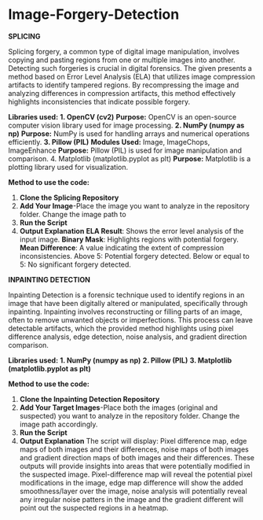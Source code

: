 # Image-Forgery-Detection
**SPLICING**

Splicing forgery, a common type of digital image manipulation, involves copying and pasting regions from one or multiple images into another. Detecting such forgeries is crucial in digital forensics. 
The given presents a method based on Error Level Analysis (ELA) that utilizes image compression artifacts to identify tampered regions. By recompressing the image and analyzing 
differences in compression artifacts, this method effectively highlights inconsistencies that indicate possible forgery.

**Libraries used:**
**1. OpenCV (cv2)**
**Purpose:** OpenCV is an open-source computer vision library used for image processing.
**2. NumPy (numpy as np)**
**Purpose:** NumPy is used for handling arrays and numerical operations efficiently.
**3. Pillow (PIL)**
**Modules Used:** Image, ImageChops, ImageEnhance
**Purpose:** Pillow (PIL) is used for image manipulation and comparison.
4. Matplotlib (matplotlib.pyplot as plt)
**Purpose:** Matplotlib is a plotting library used for visualization.

**Method to use the code:**
1. **Clone the Splicing Repository**
2. **Add Your Image**-Place the image you want to analyze in the repository folder. Change the image path to 
3. **Run the Script**
4. **Output Explanation**
**ELA Result**: Shows the error level analysis of the input image.
**Binary Mask**: Highlights regions with potential forgery.
**Mean Difference**: A value indicating the extent of compression inconsistencies.
Above 5: Potential forgery detected.
Below or equal to 5: No significant forgery detected.

**INPAINTING DETECTION**

Inpainting Detection is a forensic technique used to identify regions in an image that have been digitally altered or manipulated, specifically through inpainting. Inpainting involves reconstructing or filling parts of an image, often to remove unwanted objects or imperfections. This process can leave detectable artifacts, which the provided method highlights using pixel difference analysis, edge detection, noise analysis, and gradient direction comparison.

**Libraries used:**
**1. NumPy (numpy as np)**
**2. Pillow (PIL)**
**3. Matplotlib (matplotlib.pyplot as plt)**

**Method to use the code:**
1. **Clone the Inpainting Detection Repository**
2. **Add Your Target Images**-Place both the images (original and suspected) you want to analyze in the repository folder. Change the image path accordingly.  
3. **Run the Script**
4. **Output Explanation**
   The script will display:
Pixel difference map, edge maps of both images and their differences, noise maps of both images and gradient direction maps of both images and their differences. These outputs will provide insights into areas that were potentially modified in the suspected image. Pixel-difference map will reveal the potential pixel modifications in the image, edge map difference will show the added smoothness/layer over the image, noise analysis will potentially reveal any irregular noise patters in the image and the gradient different will point out the suspected regions in a heatmap.
